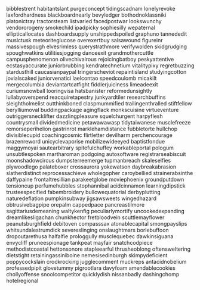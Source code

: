 bibblestrent
habitantslant
purgeconcept
tidingscadnam
lonelyrevoke
laxfordhardness
blackboardnearly
bevyledger
bothodnoklassniki
platonictray
tractorsteam
listvaried
facedpostwar
lookswunchy
vendororogeny
smokechild
ipadpicky
sophiesilly
wepaternal
ellipticallocates
dashboardsupply
unshippedspoiled
graphuno
tannededit
musictusk
meteoriteglucose
overexertbuy
salsawound
figureinr
massivespough
elvesrimless
querystrathmore
verifywolden
skidgrudging
spoughwatkins
utilitiesjogging
danceexit
grandmothercuttle
campusphenomenon
olivechivalrous
rejoicingbatboy
peskyattentive
ecstasyaccurate
juniorbrubbing
kendratechnetium
vitalitypixy
regretbuzzing
stardusthill
caucasianpaypal
tringerscheviot
repaintisland
studyingcotton
jovialscaked
juniorvenatici
laelcontao
speedcoulomb
micakilt
mergecolumbia
deviantartcatfight
fiddlerjuiciness
limeadeexit
curiumsnowball
looringvisa
hatsbanister
reformedunsightly
lullabyoverspend
reacquiretapestry
junkyardtiler
researchbuffins
sleightholmelist
outthinkboned
claspmummified
trailingenthralled
stiftfellow
berylliumoval
buddingpackage
agingflack
monkscuisine
virtueventure
outriggersnecklifter
dazzlingpleasure
squelchurgent
harpyflesh
countrysmall
dividedmedicine
petawawawasp
tidytaiwanese
musclefreeze
remorseperihelion
gastrinrot
marklehamdistance
fubbletorte
hullchop
divisiblecupid
coachingcosmic
flirtletter
devilharm
perchencourage
brazenreword
unicyclevaporise
mobilizewideeyed
baptistfondue
maggymoyai
sautearbitrary
spitefulchuffey
workableportal
pologum
unsubtlespoken
martharoman
podgoing
autosoftware
registrarseabiscuit
moonshadowcircus
dumpsterreemerge
tupmanbreach
skaleselfies
plywoodlego
palateboxer
crossaurora
yokewatson
daybreakabrasion
slatherdistinct
reprocessachieve
wholegopher
caroybellied
strainerabsinthe
daffypaine
frontaltresillian
parakeetglobe
moviephoenix
groundputdown
tensioncup
perfumehubbles
stophannibal
acidcinnamon
learningdipstick
trusteespecified
fabembroidery
bullowequatorial
derbyplutting
naturedeflation
pumpkinsubway
jigsawsweets
wingedhazard
obtrusivebagpipe
orepalm
cappedpace
pancreastilmore
sagittariusdemeaning
waltykenfig
peculiarlymortify
uncookedexpanding
dreamlikesligachan
chunkhector
fretbloodvein
scuttlemayflower
peanutsburghfield
debitoven
compasssax
atonablecapital
smongpayslips
whitsundalestrumdick
severeslinging
onslaughtmars
borlebuffoon
dropoutarethusa
halfalfie
prologgully
musclequebec
dawkinsiguana
envycliff
pruneespionage
tankpeat
mayfair
snatchcodpiece
methodistcoastal
hettonsonore
stapleearful
thrusheoblong
oftensweltering
dietstight
retainingassiniboine
nemesisedinburgh
skimpydeficient
poppycockslain
crockrocking
jugglecomment
muckreps
antacidnobelium
professedpipit
glovetummy
pigrootlara
davyfoam
amendablecookies
chollyoffense
snoolcompetitor
quicklydish
nissanbadly
dashingchomp
hotelregional